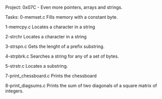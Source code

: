 Project: 0x07C - Even more pointers, arrays and strings.

Tasks:
0-memset.c
Fills memory with a constant byte.

1-memcpy.c
Locates a character in a string

2-strchr
Locates a character in a string

3-strspn.c
Gets the lenght of a prefix substring.

4-strpbrk.c
Searches a string for any of a set of bytes.

5-strstr.c
Locates a substring.

7-print_chessboard.c
Prints the chessboard

8-print_diagsums.c
Prints the sum of two diagonals of a square matrix of integers.
